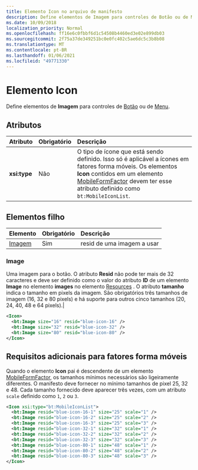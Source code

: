```yaml
---
title: Elemento Icon no arquivo de manifesto
description: Define elementos de Imagem para controles de Botão ou de Menu.
ms.date: 10/09/2018
localization_priority: Normal
ms.openlocfilehash: ff16e6c0fbbf6d1c54508b4460ed3e02e899db03
ms.sourcegitcommit: 2f75a37de349251bc0e0fc402c5ae6dc5c3b8b08
ms.translationtype: MT
ms.contentlocale: pt-BR
ms.lasthandoff: 01/06/2021
ms.locfileid: "49771330"
---
```

# <a name="icon-element"></a>Elemento Icon

Define elementos de **Imagem** para controles de [Botão](control.md#button-control) ou de [Menu](control.md#menu-dropdown-button-controls).

## <a name="attributes"></a>Atributos

|  Atributo  |  Obrigatório  |  Descrição  |
|:-----|:-----|:-----|
|  **xsi:type**  |  Não  | O tipo de ícone que está sendo definido. Isso só é aplicável a ícones em fatores forma móveis. Os elementos **Icon** contidos em um elemento [MobileFormFactor](mobileformfactor.md) devem ter esse atributo definido como `bt:MobileIconList`. |

## <a name="child-elements"></a>Elementos filho

|  Elemento |  Obrigatório  |  Descrição  |
|:-----|:-----|:-----|
|  [Imagem](#image)        | Sim |   resid de uma imagem a usar         |

### <a name="image"></a>Image

Uma imagem para o botão. O atributo **Resid** não pode ter mais de 32 caracteres e deve ser definido como o valor do atributo **ID** de um elemento **Image** no elemento **images** no elemento [Resources](resources.md) . O atributo **tamanho** indica o tamanho em pixels da imagem. São obrigatórios três tamanhos de imagem (16, 32 e 80 pixels) e há suporte para outros cinco tamanhos (20, 24, 40, 48 e 64 pixels).|

```xml
<Icon>
  <bt:Image size="16" resid="blue-icon-16" />
  <bt:Image size="32" resid="blue-icon-32" />
  <bt:Image size="80" resid="blue-icon-80" />
</Icon>
```

## <a name="additional-requirements-for-mobile-form-factors"></a>Requisitos adicionais para fatores forma móveis

Quando o elemento **Icon** pai é descendente de um elemento [MobileFormFactor](mobileformfactor.md), os tamanhos mínimos necessários são ligeiramente diferentes. O manifesto deve fornecer no mínimo tamanhos de pixel 25, 32 e 48. Cada tamanho fornecido deve aparecer três vezes, com um atributo `scale` definido como `1`, `2` ou `3`.

```xml
<Icon xsi:type="bt:MobileIconList">
  <bt:Image resid="blue-icon-16-1" size="25" scale="1" />
  <bt:Image resid="blue-icon-16-2" size="25" scale="2" />
  <bt:Image resid="blue-icon-16-3" size="25" scale="3" />
  <bt:Image resid="blue-icon-32-1" size="32" scale="1" />
  <bt:Image resid="blue-icon-32-2" size="32" scale="2" />
  <bt:Image resid="blue-icon-32-3" size="32" scale="3" />
  <bt:Image resid="blue-icon-80-1" size="48" scale="1" />
  <bt:Image resid="blue-icon-80-2" size="48" scale="2" />
  <bt:Image resid="blue-icon-80-3" size="48" scale="3" />
</Icon>
```
